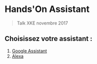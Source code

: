 # Hands'On Assistant
> Talk XKE novembre 2017

## Choisissez votre assistant :

1. [Google Assistant](handson/ga/create-project-intent.md)
2. [Alexa](handson/alexa/README.md)